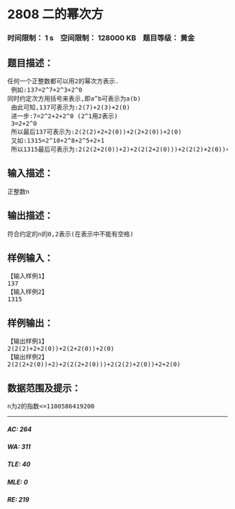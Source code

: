 # 2808 二的幂次方   
### 时间限制： 1 s&nbsp;&nbsp;&nbsp;&nbsp;空间限制： 128000 KB&nbsp;&nbsp;&nbsp;&nbsp;题目等级： 黄金  
## 题目描述：  

<pre>
任何一个正整数都可以用2的幂次方表示.  
 例如:137=2^7+2^3+2^0  
同时约定次方用括号来表示,即a^b可表示为a(b)  
 由此可知,137可表示为:2(7)+2(3)+2(0)  
 进一步:7=2^2+2+2^0 (2^1用2表示)  
 3=2+2^0  
 所以最后137可表示为:2(2(2)+2+2(0))+2(2+2(0))+2(0)  
 又如:1315=2^10+2^8+2^5+2+1  
 所以1315最后可表示为:2(2(2+2(0))+2)+2(2(2+2(0)))+2(2(2)+2(0))+2+2(0)
</pre>
  
  
## 输入描述：  

<pre>
正整数n
</pre>
  
  
## 输出描述：  

<pre>
符合约定的n的0,2表示(在表示中不能有空格)
</pre>
  
  
## 样例输入：  

<pre>
【输入样例1】  
137  
【输入样例2】  
1315
</pre>
  
  
## 样例输出：  

<pre>
【输出样例1】  
2(2(2)+2+2(0))+2(2+2(0))+2(0)  
【输出样例2】  
2(2(2+2(0))+2)+2(2(2+2(0)))+2(2(2)+2(0))+2+2(0)
</pre>
  
  
## 数据范围及提示：  

<pre>
n为2的指数<=1100586419200
</pre>
  
  
***  

##### AC: 264  
##### WA: 311  
##### TLE: 40  
##### MLE: 0  
##### RE: 219  
